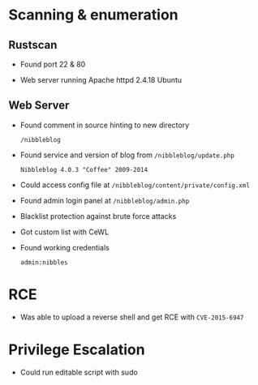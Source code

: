 # Scanning & enumeration

## Rustscan

- Found port 22 & 80

- Web server running Apache httpd 2.4.18 Ubuntu

## Web Server

- Found comment in source hinting to new directory

	`/nibbleblog`

- Found service and version of blog from `/nibbleblog/update.php`

	`Nibbleblog 4.0.3 "Coffee" 2009-2014`

- Could access config file at `/nibbleblog/content/private/config.xml`

- Found admin login panel at `/nibbleblog/admin.php`

- Blacklist protection against brute force attacks

- Got custom list with CeWL

- Found working credentials

	`admin:nibbles`

# RCE

- Was able to upload a reverse shell and get RCE with `CVE-2015-6947`

# Privilege Escalation

- Could run editable script with sudo
